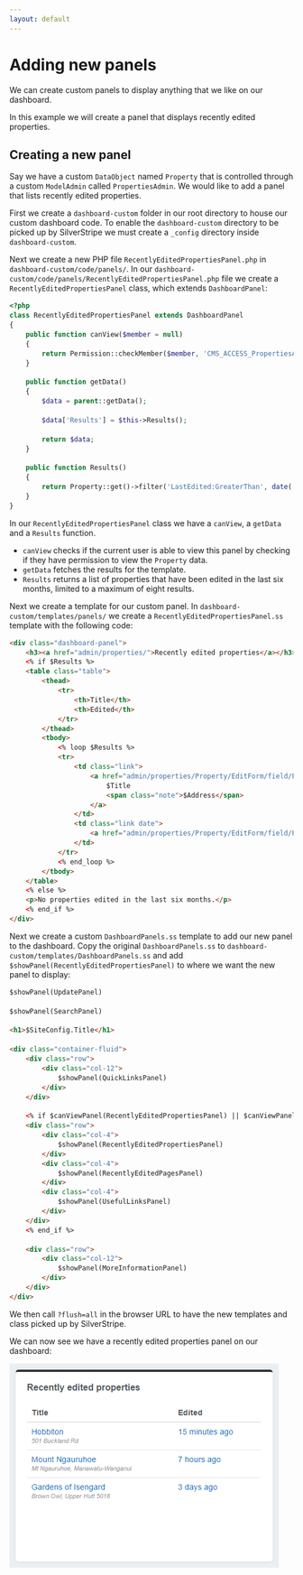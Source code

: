 ```yaml
---
layout: default
---
```


# Adding new panels

We can create custom panels to display anything that we like on our dashboard.

In this example we will create a panel that displays recently edited properties.

## Creating a new panel

Say we have a custom `DataObject` named `Property` that is controlled through a custom `ModelAdmin` called `PropertiesAdmin`. We would like to add a panel that lists recently edited properties.

First we create a `dashboard-custom` folder in our root directory to house our custom dashboard code. To enable the `dashboard-custom` directory to be picked up by SilverStripe we must create a `_config` directory inside `dashboard-custom`.

Next we create a new PHP file `RecentlyEditedPropertiesPanel.php` in `dashboard-custom/code/panels/`. In our `dashboard-custom/code/panels/RecentlyEditedPropertiesPanel.php` file we create a `RecentlyEditedPropertiesPanel` class, which extends `DashboardPanel`:

```php
<?php
class RecentlyEditedPropertiesPanel extends DashboardPanel
{
    public function canView($member = null)
    {
        return Permission::checkMember($member, 'CMS_ACCESS_PropertiesAdmin') && class_exists('Property') && parent::canView($member);
    }

    public function getData()
    {
        $data = parent::getData();

        $data['Results'] = $this->Results();

        return $data;
    }

    public function Results()
    {
        return Property::get()->filter('LastEdited:GreaterThan', date('c', strtotime('-6 months')))->sort('LastEdited DESC')->limit(8);
    }
}
```

In our `RecentlyEditedPropertiesPanel` class we have a `canView`, a `getData` and a `Results` function.

* `canView` checks if the current user is able to view this panel by checking if they have permission to view the `Property` data.
* `getData` fetches the results for the template.
* `Results` returns a list of properties that have been edited in the last six months, limited to a maximum of eight results.

Next we create a template for our custom panel. In `dashboard-custom/templates/panels/` we create a `RecentlyEditedPropertiesPanel.ss` template with the following code:

```html
<div class="dashboard-panel">
    <h3><a href="admin/properties/">Recently edited properties</a></h3>
    <% if $Results %>
    <table class="table">
        <thead>
            <tr>
                <th>Title</th>
                <th>Edited</th>
            </tr>
        </thead>
        <tbody>
            <% loop $Results %>
            <tr>
                <td class="link">
                    <a href="admin/properties/Property/EditForm/field/Property/item/{$ID}/edit">
                        $Title
                        <span class="note">$Address</span>
                    </a>
                </td>
                <td class="link date">
                    <a href="admin/properties/Property/EditForm/field/Property/item/{$ID}/edit">$LastEdited.Nice</a>
                </td>
            </tr>
            <% end_loop %>
        </tbody>
    </table>
    <% else %>
    <p>No properties edited in the last six months.</p>
    <% end_if %>
</div>
```

Next we create a custom `DashboardPanels.ss` template to add our new panel to the dashboard. Copy the original `DashboardPanels.ss` to `dashboard-custom/templates/DashboardPanels.ss` and add `$showPanel(RecentlyEditedPropertiesPanel)` to where we want the new panel to display:

```html
$showPanel(UpdatePanel)

$showPanel(SearchPanel)

<h1>$SiteConfig.Title</h1>

<div class="container-fluid">
	<div class="row">
		<div class="col-12">
			$showPanel(QuickLinksPanel)
		</div>
	</div>

	<% if $canViewPanel(RecentlyEditedPropertiesPanel) || $canViewPanel(RecentlyEditedPagesPanel) || $canViewPanel(UsefulLinksPanel) %>
	<div class="row">
		<div class="col-4">
			$showPanel(RecentlyEditedPropertiesPanel)
		</div>
		<div class="col-4">
			$showPanel(RecentlyEditedPagesPanel)
		</div>
		<div class="col-4">
			$showPanel(UsefulLinksPanel)
		</div>
	</div>
	<% end_if %>

	<div class="row">
		<div class="col-12">
			$showPanel(MoreInformationPanel)
		</div>
	</div>
</div>
```

We then call `?flush=all` in the browser URL to have the new templates and class picked up by SilverStripe.

We can now see we have a recently edited properties panel on our dashboard:

![Dashboard module custom properties panel screenshot](images/dashboard-module-custom-properties-panel.png)
